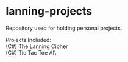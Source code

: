 # lanning-projects
Repository used for holding personal projects.

Projects Included:\
(C#) The Lanning Cipher\
(C#) Tic Tac Toe AI\

